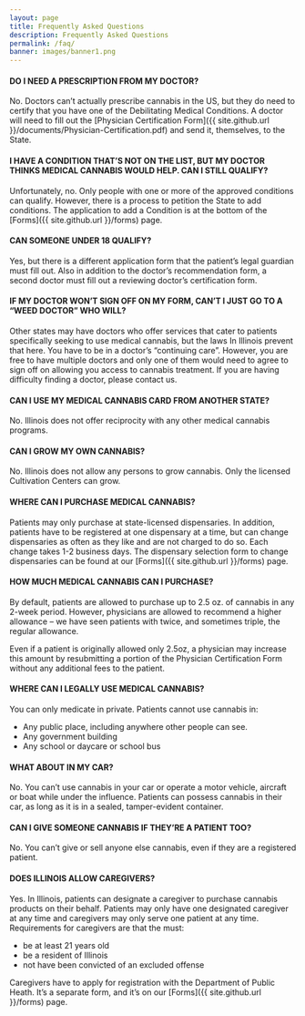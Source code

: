 ```yaml
---
layout: page
title: Frequently Asked Questions
description: Frequently Asked Questions
permalink: /faq/
banner: images/banner1.png
---
```



#### DO I NEED A PRESCRIPTION FROM MY DOCTOR?
No. Doctors can’t actually prescribe cannabis in the US, but they do need to certify that you have one of the Debilitating Medical Conditions. A doctor will need to fill out the [Physician Certification Form]({{ site.github.url }}/documents/Physician-Certification.pdf) and send it, themselves, to the State. 

#### I HAVE A CONDITION THAT’S NOT ON THE LIST, BUT MY DOCTOR THINKS MEDICAL CANNABIS WOULD HELP. CAN I STILL QUALIFY?
Unfortunately, no. Only people with one or more of the approved conditions can qualify.
However, there is a process to petition the State to add conditions. The application to add a Condition is at the bottom of the [Forms]({{ site.github.url }}/forms) page.

#### CAN SOMEONE UNDER 18 QUALIFY?
Yes, but there is a different application form that the patient’s legal guardian must fill out. Also
in addition to the doctor’s recommendation form, a second doctor must fill out a reviewing doctor’s
certification form.

#### IF MY DOCTOR WON’T SIGN OFF ON MY FORM, CAN’T I JUST GO TO A “WEED DOCTOR” WHO WILL?
Other states may have doctors who offer services that cater to patients specifically
seeking to use medical cannabis, but the laws In Illinois prevent that here. You have to be in a doctor’s “continuing care”. However, you are free to have multiple doctors and only one of them would need to agree to sign off on allowing you
access to cannabis treatment.  If you are having difficulty finding a doctor, please contact us.

#### CAN I USE MY MEDICAL CANNABIS CARD FROM ANOTHER STATE?
No. Illinois does not offer reciprocity with any other medical cannabis programs.

#### CAN I GROW MY OWN CANNABIS?
No. Illinois does not allow any persons to grow cannabis. Only the licensed Cultivation Centers can grow.

#### WHERE CAN I PURCHASE MEDICAL CANNABIS?
Patients may only purchase at state-licensed dispensaries.  In addition, patients
have to be registered at one dispensary at a time, but can change dispensaries as often as they like
and are not charged to do so. Each change takes 1-2 business days.  The dispensary
selection form to change dispensaries can be found at our [Forms]({{ site.github.url }}/forms) page.

#### HOW MUCH MEDICAL CANNABIS CAN I PURCHASE?
By default, patients are allowed to purchase up to 2.5 oz. of cannabis in any 2-week period.
However, physicians are allowed to recommend a higher allowance – we have seen patients with twice, and sometimes triple, the regular allowance.  

Even if a patient is originally allowed only 2.5oz, a physician may increase this
amount by resubmitting a portion of the Physician Certification Form without any
additional fees to the patient.

#### WHERE CAN I LEGALLY USE MEDICAL CANNABIS?
You can only medicate in private. Patients cannot use cannabis in:

* Any public place, including anywhere other people can see.
* Any government building
* Any school or daycare or school bus

#### WHAT ABOUT IN MY CAR?
No. You can’t use cannabis in your car or operate a motor vehicle, aircraft or boat
while under the influence. Patients can possess cannabis in their car, as
long as it is in a sealed, tamper-evident container.

#### CAN I GIVE SOMEONE CANNABIS IF THEY’RE A PATIENT TOO?
No. You can’t give or sell anyone else cannabis, even if they are a registered patient.

#### DOES ILLINOIS ALLOW CAREGIVERS?
Yes. In Illinois, patients can designate a caregiver to purchase cannabis products
on their behalf. Patients may only have one designated caregiver
at any time and caregivers may only serve one patient at any time. Requirements
for caregivers are that the must:

* be at least 21 years old
* be a resident of Illinois
* not have been convicted of an excluded offense

Caregivers have to apply for registration with the Department of Public Heath.
It’s a separate form, and it’s on our [Forms]({{ site.github.url }}/forms) page.
